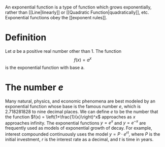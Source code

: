 An exponential function is a type of function which grows exponentially, rather than [[Line|linearly]] or [[Quadratic Function|quadratically]], etc. Exponential functions obey the [[exponent rules]].
# Definition
Let $a$ be a positive real number other than 1. The function
$$f(x)=a^x$$
is the exponential function with base a.
# The number $e$
Many natural, physics, and economic phenomena are best modeled by an exponential function whose base is the famous number $e$, which is 2.718281828 to nine decimal places. We can define $e$ to be the number that the function $f(x) = \left(1+\frac{1}{x}\right)^x$ approaches as $x$ approaches infinity. The exponential functions $y=e^x$ and $y=e^{-x}$ are frequently used as models of exponential growth of decay. For example, interest compounded continuously uses the model $y=P\cdot e^{rt}$, where $P$ is the initial investment, $r$ is the interest rate as a decimal, and $t$ is time in years.